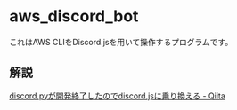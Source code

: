 # aws_discord_bot
これはAWS CLIをDiscord.jsを用いて操作するプログラムです。

## 解説
[discord.pyが開発終了したのでdiscord.jsに乗り換える - Qiita](https://qiita.com/honahuku/items/a77f6855496c067336f3)
